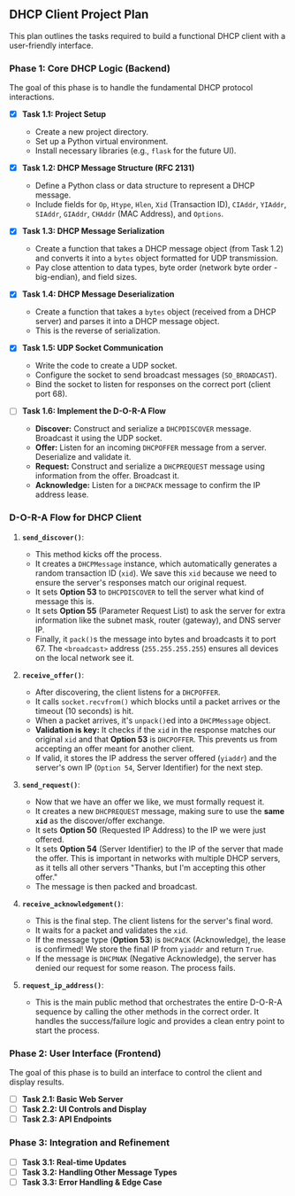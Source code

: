 ## DHCP Client Project Plan

This plan outlines the tasks required to build a functional DHCP client with a user-friendly interface.

### Phase 1: Core DHCP Logic (Backend)

The goal of this phase is to handle the fundamental DHCP protocol interactions.

- [x] **Task 1.1: Project Setup**
  - Create a new project directory.
  - Set up a Python virtual environment.
  - Install necessary libraries (e.g., `flask` for the future UI).
- [x] **Task 1.2: DHCP Message Structure (RFC 2131)**
  - Define a Python class or data structure to represent a DHCP message.
  - Include fields for `Op`, `Htype`, `Hlen`, `Xid` (Transaction ID), `CIAddr`, `YIAddr`, `SIAddr`, `GIAddr`, `CHAddr` (MAC Address), and `Options`.
- [x] **Task 1.3: DHCP Message Serialization**
  - Create a function that takes a DHCP message object (from Task 1.2) and converts it into a `bytes` object formatted for UDP transmission.
  - Pay close attention to data types, byte order (network byte order - big-endian), and field sizes.
- [x] **Task 1.4: DHCP Message Deserialization**
  - Create a function that takes a `bytes` object (received from a DHCP server) and parses it into a DHCP message object.
  - This is the reverse of serialization.
- [x] **Task 1.5: UDP Socket Communication**
  - Write the code to create a UDP socket.
  - Configure the socket to send broadcast messages (`SO_BROADCAST`).
  - Bind the socket to listen for responses on the correct port (client port 68).

- [ ] **Task 1.6: Implement the D-O-R-A Flow**
  - **Discover:** Construct and serialize a `DHCPDISCOVER` message. Broadcast it using the UDP socket.
  - **Offer:** Listen for an incoming `DHCPOFFER` message from a server. Deserialize and validate it.
  - **Request:** Construct and serialize a `DHCPREQUEST` message using information from the offer. Broadcast it.
  - **Acknowledge:** Listen for a `DHCPACK` message to confirm the IP address lease.

### D-O-R-A Flow for DHCP Client

1.  **`send_discover()`**:
    * This method kicks off the process.
    * It creates a `DHCPMessage` instance, which automatically generates a random transaction ID (`xid`). We save this `xid` because we need to ensure the server's responses match our original request.
    * It sets **Option 53** to `DHCPDISCOVER` to tell the server what kind of message this is.
    * It sets **Option 55** (Parameter Request List) to ask the server for extra information like the subnet mask, router (gateway), and DNS server IP.
    * Finally, it `pack()`s the message into bytes and broadcasts it to port 67. The `<broadcast>` address (`255.255.255.255`) ensures all devices on the local network see it.

2.  **`receive_offer()`**:
    * After discovering, the client listens for a `DHCPOFFER`.
    * It calls `socket.recvfrom()` which blocks until a packet arrives or the timeout (10 seconds) is hit.
    * When a packet arrives, it's `unpack()`ed into a `DHCPMessage` object.
    * **Validation is key:** It checks if the `xid` in the response matches our original `xid` and that **Option 53** is `DHCPOFFER`. This prevents us from accepting an offer meant for another client.
    * If valid, it stores the IP address the server offered (`yiaddr`) and the server's own IP (`Option 54`, Server Identifier) for the next step.

3.  **`send_request()`**:
    * Now that we have an offer we like, we must formally request it.
    * It creates a new `DHCPREQUEST` message, making sure to use the **same `xid`** as the discover/offer exchange.
    * It sets **Option 50** (Requested IP Address) to the IP we were just offered.
    * It sets **Option 54** (Server Identifier) to the IP of the server that made the offer. This is important in networks with multiple DHCP servers, as it tells all other servers "Thanks, but I'm accepting this other offer."
    * The message is then packed and broadcast.

4.  **`receive_acknowledgement()`**:
    * This is the final step. The client listens for the server's final word.
    * It waits for a packet and validates the `xid`.
    * If the message type (**Option 53**) is `DHCPACK` (Acknowledge), the lease is confirmed! We store the final IP from `yiaddr` and return `True`.
    * If the message is `DHCPNAK` (Negative Acknowledge), the server has denied our request for some reason. The process fails.

5.  **`request_ip_address()`**:
    * This is the main public method that orchestrates the entire D-O-R-A sequence by calling the other methods in the correct order. It handles the success/failure logic and provides a clean entry point to start the process.

### Phase 2: User Interface (Frontend)

The goal of this phase is to build an interface to control the client and display results.

- [ ] **Task 2.1: Basic Web Server**
- [ ] **Task 2.2: UI Controls and Display**
- [ ] **Task 2.3: API Endpoints**

### Phase 3: Integration and Refinement

- [ ] **Task 3.1: Real-time Updates**
- [ ] **Task 3.2: Handling Other Message Types**
- [ ] **Task 3.3: Error Handling & Edge Case**

